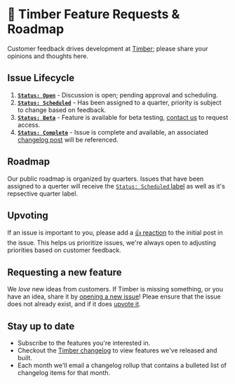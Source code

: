 # 💬 Timber Feature Requests & Roadmap

Customer feedback drives development at [Timber](https://timber.io); please share your opinions and thoughts here.

## Issue Lifecycle

1. [**`Status: Open`**](https://github.com/timberio/feature-requests/labels/status%2Fopen) - Discussion is open; pending approval and scheduling.
2. [**`Status: Scheduled`**](https://github.com/timberio/feature-requests/labels/status%2Fscheduled) - Has been assigned to a quarter, priority is subject to change based on feedback.
4. [**`Status: Beta`**](https://github.com/timberio/feature-requests/labels/status%2Fbeta) - Feature is available for beta testing, [contact us](mailto:support@timber.io) to request access.
3. [**`Status: Complete`**](https://github.com/timberio/feature-requests/labels/status%2Fcomplete) - Issue is complete and available, an associated [changelog post](https://timber.io/changelog) will be referenced.

## Roadmap

Our public roadmap is organized by quarters. Issues that have been assigned to a querter will receive the [`Status: Scheduled` label](https://github.com/timberio/feature-requests/issues?q=is%3Aissue+is%3Aopen+label%3A%22Status%3A+Scheduled%22) as well as it's repsective quarter label.

## Upvoting

If an issue is important to you, please add a [:+1: reaction](https://github.com/blog/2119-add-reactions-to-pull-requests-issues-and-comments) to the initial post in the issue. This helps us prioritize issues, we're always open to adjusting priorities based on customer feedback.

## Requesting a new feature

We *love* new ideas from customers. If Timber is missing something, or you have an idea, share it by [opening a new issue](https://github.com/timberio/feature-requests/issues/new)! Pleae ensure that the issue does not already exist, and if it does [upvote it](#upvoting).

## Stay up to date

* Subscribe to the features you're interested in.
* Checkout the [Timber changelog](https://timber.io/changelog) to view features we've released and built.
* Each month we'll email a changelog rollup that contains a bulleted list of changelog items for that month.